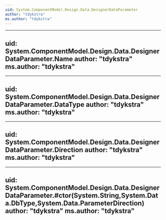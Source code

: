 ```yaml
---
uid: System.ComponentModel.Design.Data.DesignerDataParameter
author: "tdykstra"
ms.author: "tdykstra"
---
```


---
uid: System.ComponentModel.Design.Data.DesignerDataParameter.Name
author: "tdykstra"
ms.author: "tdykstra"
---

---
uid: System.ComponentModel.Design.Data.DesignerDataParameter.DataType
author: "tdykstra"
ms.author: "tdykstra"
---

---
uid: System.ComponentModel.Design.Data.DesignerDataParameter.Direction
author: "tdykstra"
ms.author: "tdykstra"
---

---
uid: System.ComponentModel.Design.Data.DesignerDataParameter.#ctor(System.String,System.Data.DbType,System.Data.ParameterDirection)
author: "tdykstra"
ms.author: "tdykstra"
---
